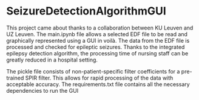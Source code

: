 # SeizureDetectionAlgorithmGUI
This project came about thanks to a collaboration between KU Leuven and UZ Leuven. The main.ipynb file allows a selected EDF file to be read and graphically represented using a GUI in voilà. The data from the EDF file is processed and checked for epileptic seizures. Thanks to the integrated epilepsy detection algorithm, the processing time of nursing staff can be greatly reduced in a hospital setting.  

The pickle file consists of non-patient-specific filter coefficients for a pre-trained SPIR filter. This allows for rapid processing of the data with acceptable accuracy. 
The requirements.txt file contains all the necessary dependencies to run the GUI 


